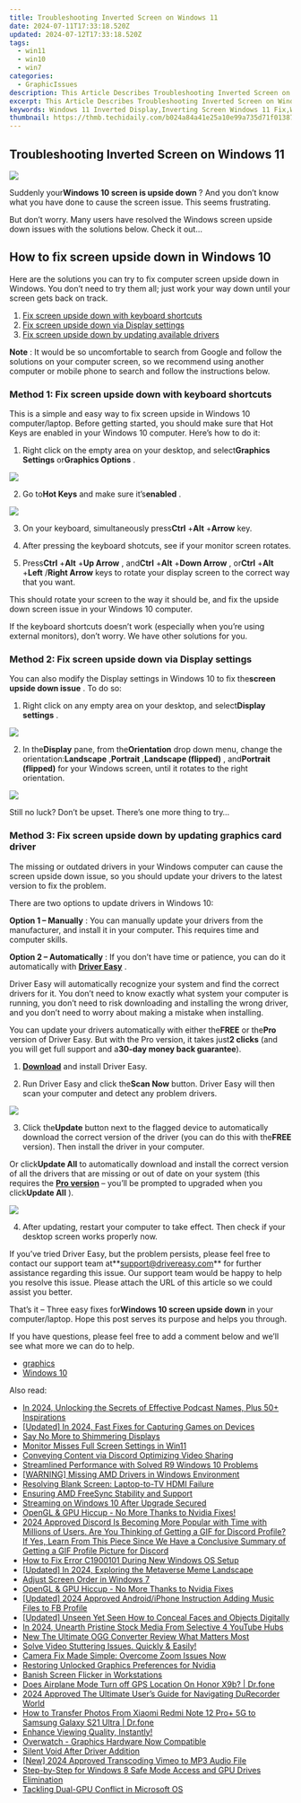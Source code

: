 ```yaml
---
title: Troubleshooting Inverted Screen on Windows 11
date: 2024-07-11T17:33:18.520Z
updated: 2024-07-12T17:33:18.520Z
tags:
  - win11
  - win10
  - win7
categories:
  - GraphicIssues
description: This Article Describes Troubleshooting Inverted Screen on Windows 11
excerpt: This Article Describes Troubleshooting Inverted Screen on Windows 11
keywords: Windows 11 Inverted Display,Inverting Screen Windows 11 Fix,Windows 11 Display Rotation Settings,Correct Windows 11 Inverted Screen Issue,Adjust Inverting Display on Windows 11,Fix Inverted Screen Windows 11 Setup,Windows 11 Display Mode Troubleshooting
thumbnail: https://thmb.techidaily.com/b024a84a41e25a10e99a735d71f0138708aa747c63be7c3be4720f86eba5080f.jpg
---
```


## Troubleshooting Inverted Screen on Windows 11

![](https://images.drivereasy.com/wp-content/uploads/2018/06/img_5b16649a9fba1.jpg)

 Suddenly your**Windows 10 screen is upside down** ? And you don’t know what you have done to cause the screen issue. This seems frustrating.

 But don’t worry. Many users have resolved the Windows screen upside down issues with the solutions below. Check it out…

## How to fix screen upside down in Windows 10

 Here are the solutions you can try to fix computer screen upside down in Windows. You don’t need to try them all; just work your way down until your screen gets back on track.

1. [Fix screen upside down with keyboard shortcuts](#Fix1)
2. [Fix screen upside down via Display settings](#Fix2)
3. [Fix screen upside down by updating available drivers](#Fix3)

**Note** : It would be so uncomfortable to search from Google and follow the solutions on your computer screen, so we recommend using another computer or mobile phone to search and follow the instructions below.

###  Method 1: Fix screen upside down with keyboard shortcuts

 This is a simple and easy way to fix screen upside in Windows 10 computer/laptop. Before getting started, you should make sure that Hot Keys are enabled in your Windows 10 computer. Here’s how to do it:

 1) Right click on the empty area on your desktop, and select**Graphics Settings** or**Graphics Options** .

![](https://images.drivereasy.com/wp-content/uploads/2018/06/img_5b18e563d98db.jpg)

 2) Go to**Hot Keys** and make sure it’s**enabled** .

![](https://images.drivereasy.com/wp-content/uploads/2018/06/img_5b18e59b14930.jpg)

 3) On your keyboard, simultaneously press**Ctrl** +**Alt** +**Arrow** key.

 4) After pressing the keyboard shotcuts, see if your monitor screen rotates.

 5) Press**Ctrl** +**Alt** +**Up Arrow** , and**Ctrl** +**Alt** +**Down Arrow** , or**Ctrl** +**Alt** +**Left** /**Right Arrow** keys to rotate your display screen to the correct way that you want.

 This should rotate your screen to the way it should be, and fix the upside down screen issue in your Windows 10 computer.

 If the keyboard shortcuts doesn’t work (especially when you’re using external monitors), don’t worry. We have other solutions for you.

###  Method 2: Fix screen upside down via Display settings

 You can also modify the Display settings in Windows 10 to fix the**screen upside down issue** . To do so:

 1) Right click on any empty area on your desktop, and select**Display settings** .

![](https://images.drivereasy.com/wp-content/uploads/2018/06/img_5b1664f56b08b.jpg)

 2) In the**Display** pane, from the**Orientation** drop down menu, change the orientation:**Landscape** ,**Portrait** ,**Landscape (flipped)** , and**Portrait (flipped)** for your Windows screen, until it rotates to the right orientation.

![](https://images.drivereasy.com/wp-content/uploads/2018/06/img_5b16654b0c7e6.jpg)

 Still no luck? Don’t be upset. There’s one more thing to try…

###  Method 3: Fix screen upside down by updating graphics card driver

 The missing or outdated drivers in your Windows computer can cause the screen upside down issue, so you should update your drivers to the latest version to fix the problem.

There are two options to update drivers in Windows 10:

**Option 1 – Manually** : You can manually update your drivers from the manufacturer, and install it in your computer. This requires time and computer skills.

**Option 2 – Automatically** : If you don’t have time or patience, you can do it automatically with **[Driver Easy](https://tools.techidaily.com/drivereasy/download/)**  .

 Driver Easy will automatically recognize your system and find the correct drivers for it. You don’t need to know exactly what system your computer is running, you don’t need to risk downloading and installing the wrong driver, and you don’t need to worry about making a mistake when installing.

 You can update your drivers automatically with either the**FREE** or the**Pro** version of Driver Easy. But with the Pro version, it takes just**2 clicks** (and you will get full support and a**30-day money back guarantee**).

 1) **[Download](https://tools.techidaily.com/drivereasy/download/)**  and install Driver Easy.

 2) Run Driver Easy and click the**Scan Now** button. Driver Easy will then scan your computer and detect any problem drivers.

![](https://images.drivereasy.com/wp-content/uploads/2018/06/img_5b1665b20185d.jpg)

 3) Click the**Update** button next to the flagged device to automatically download the correct version of the driver (you can do this with the**FREE** version). Then install the driver in your computer.

 Or click**Update All** to automatically download and install the correct version of all the drivers that are missing or out of date on your system (this requires the **[Pro version](https://tools.techidaily.com/drivereasy/download/)**  – you’ll be prompted to upgraded when you click**Update All** ).

![](https://images.drivereasy.com/wp-content/uploads/2018/06/img_5b166616338a7.jpg)

 4) After updating, restart your computer to take effect. Then check if your desktop screen works properly now.

 If you’ve tried Driver Easy, but the problem persists, please feel free to contact our support team at**<support@drivereasy.com>** for further assistance regarding this issue. Our support team would be happy to help you resolve this issue. Please attach the URL of this article so we could assist you better.

  That’s it – Three easy fixes for**Windows 10 screen upside down** in your computer/laptop. Hope this post serves its purpose and helps you through.

 If you have questions, please feel free to add a comment below and we’ll see what more we can do to help.

* [graphics](https://tools.techidaily.com/drivereasy/download/)
* [Windows 10](https://tools.techidaily.com/drivereasy/download/)

<ins class="adsbygoogle"
     style="display:block"
     data-ad-format="autorelaxed"
     data-ad-client="ca-pub-7571918770474297"
     data-ad-slot="1223367746"></ins>



<ins class="adsbygoogle"
     style="display:block"
     data-ad-client="ca-pub-7571918770474297"
     data-ad-slot="8358498916"
     data-ad-format="auto"
     data-full-width-responsive="true"></ins>



<span class="atpl-alsoreadstyle">Also read:</span>
<div><ul>
<li><a href="https://some-approaches.techidaily.com/in-2024-unlocking-the-secrets-of-effective-podcast-names-plus-50plus-inspirations/"><u>In 2024, Unlocking the Secrets of Effective Podcast Names, Plus 50+ Inspirations</u></a></li>
<li><a href="https://visual-screen-recording.techidaily.com/updated-in-2024-fast-fixes-for-capturing-games-on-devices/"><u>[Updated] In 2024, Fast Fixes for Capturing Games on Devices</u></a></li>
<li><a href="https://graphic-issues.techidaily.com/say-no-more-to-shimmering-displays/"><u>Say No More to Shimmering Displays</u></a></li>
<li><a href="https://graphic-issues.techidaily.com/monitor-misses-full-screen-settings-in-win11/"><u>Monitor Misses Full Screen Settings in Win11</u></a></li>
<li><a href="https://tiktok-video-recordings.techidaily.com/conveying-content-via-discord-optimizing-video-sharing/"><u>Conveying Content via Discord  Optimizing Video Sharing</u></a></li>
<li><a href="https://graphic-issues.techidaily.com/streamlined-performance-with-solved-r9-windows-10-problems/"><u>Streamlined Performance with Solved R9 Windows 10 Problems</u></a></li>
<li><a href="https://graphic-issues.techidaily.com/warning-missing-amd-drivers-in-windows-environment/"><u>[WARNING] Missing AMD Drivers in Windows Environment</u></a></li>
<li><a href="https://graphic-issues.techidaily.com/resolving-blank-screen-laptop-to-tv-hdmi-failure/"><u>Resolving Blank Screen: Laptop-to-TV HDMI Failure</u></a></li>
<li><a href="https://graphic-issues.techidaily.com/ensuring-amd-freesync-stability-and-support/"><u>Ensuring AMD FreeSync Stability and Support</u></a></li>
<li><a href="https://graphic-issues.techidaily.com/streaming-on-windows-10-after-upgrade-secured/"><u>Streaming on Windows 10 After Upgrade Secured</u></a></li>
<li><a href="https://graphic-issues.techidaily.com/opengl-and-gpu-hiccup-no-more-thanks-to-nvidia-fixes/"><u>OpenGL & GPU Hiccup - No More Thanks to Nvidia Fixes!</u></a></li>
<li><a href="https://ai-editing-video.techidaily.com/2024-approved-discord-is-becoming-more-popular-with-time-with-millions-of-users-are-you-thinking-of-getting-a-gif-for-discord-profile-if-yes-learn-from-this/"><u>2024 Approved Discord Is Becoming More Popular with Time with Millions of Users. Are You Thinking of Getting a GIF for Discord Profile? If Yes, Learn From This Piece Since We Have a Conclusive Summary of Getting a GIF Profile Picture for Discord</u></a></li>
<li><a href="https://graphic-issues.techidaily.com/how-to-fix-error-c1900101-during-new-windows-os-setup/"><u>How to Fix Error C1900101 During New Windows OS Setup</u></a></li>
<li><a href="https://fox-cloud.techidaily.com/updated-in-2024-exploring-the-metaverse-meme-landscape/"><u>[Updated] In 2024, Exploring the Metaverse Meme Landscape</u></a></li>
<li><a href="https://graphic-issues.techidaily.com/adjust-screen-order-in-windows-7/"><u>Adjust Screen Order in Windows 7</u></a></li>
<li><a href="https://graphic-issues.techidaily.com/1719817695526-opengl-and-gpu-hiccup-no-more-thanks-to-nvidia-fixes/"><u>OpenGL & GPU Hiccup - No More Thanks to Nvidia Fixes</u></a></li>
<li><a href="https://facebook-video-files.techidaily.com/updated-2024-approved-androidiphone-instruction-adding-music-files-to-fb-profile/"><u>[Updated] 2024 Approved  Android/iPhone Instruction  Adding Music Files to FB Profile</u></a></li>
<li><a href="https://facebook-video-share.techidaily.com/updated-unseen-yet-seen-how-to-conceal-faces-and-objects-digitally/"><u>[Updated] Unseen Yet Seen  How to Conceal Faces and Objects Digitally</u></a></li>
<li><a href="https://youtube-web.techidaily.com/24-unearth-pristine-stock-media-from-selective-4-youtube-hubs/"><u>In 2024, Unearth Pristine Stock Media From Selective 4 YouTube Hubs</u></a></li>
<li><a href="https://ai-video-tools.techidaily.com/new-the-ultimate-ogg-converter-review-what-matters-most/"><u>New The Ultimate OGG Converter Review What Matters Most</u></a></li>
<li><a href="https://graphic-issues.techidaily.com/1719818383351-solve-video-stuttering-issues-quickly-and-easily/"><u>Solve Video Stuttering Issues. Quickly & Easily!</u></a></li>
<li><a href="https://graphic-issues.techidaily.com/camera-fix-made-simple-overcome-zoom-issues-now/"><u>Camera Fix Made Simple: Overcome Zoom Issues Now</u></a></li>
<li><a href="https://graphic-issues.techidaily.com/restoring-unlocked-graphics-preferences-for-nvidia/"><u>Restoring Unlocked Graphics Preferences for Nvidia</u></a></li>
<li><a href="https://graphic-issues.techidaily.com/banish-screen-flicker-in-workstations/"><u>Banish Screen Flicker in Workstations</u></a></li>
<li><a href="https://fake-location.techidaily.com/does-airplane-mode-turn-off-gps-location-on-honor-x9b-drfone-by-drfone-virtual-android/"><u>Does Airplane Mode Turn off GPS Location On Honor X9b? | Dr.fone</u></a></li>
<li><a href="https://screen-capture.techidaily.com/2024-approved-the-ultimate-users-guide-for-navigating-durecorder-world/"><u>2024 Approved  The Ultimate User’s Guide for Navigating DuRecorder World</u></a></li>
<li><a href="https://android-transfer.techidaily.com/how-to-transfer-photos-from-xiaomi-redmi-note-12-proplus-5g-to-samsung-galaxy-s21-ultra-drfone-by-drfone-transfer-from-android-transfer-from-android/"><u>How to Transfer Photos From Xiaomi Redmi Note 12 Pro+ 5G to Samsung Galaxy S21 Ultra | Dr.fone</u></a></li>
<li><a href="https://graphic-issues.techidaily.com/1719817987525-enhance-viewing-quality-instantly/"><u>Enhance Viewing Quality, Instantly!</u></a></li>
<li><a href="https://graphic-issues.techidaily.com/overwatch-graphics-hardware-now-compatible/"><u>Overwatch - Graphics Hardware Now Compatible</u></a></li>
<li><a href="https://graphic-issues.techidaily.com/silent-void-after-driver-addition/"><u>Silent Void After Driver Addition</u></a></li>
<li><a href="https://vimeo-videos.techidaily.com/new-2024-approved-transcoding-vimeo-to-mp3-audio-file/"><u>[New] 2024 Approved  Transcoding Vimeo to MP3 Audio File</u></a></li>
<li><a href="https://graphic-issues.techidaily.com/step-by-step-for-windows-8-safe-mode-access-and-gpu-drives-elimination/"><u>Step-by-Step for Windows 8 Safe Mode Access and GPU Drives Elimination</u></a></li>
<li><a href="https://graphic-issues.techidaily.com/tackling-dual-gpu-conflict-in-microsoft-os/"><u>Tackling Dual-GPU Conflict in Microsoft OS</u></a></li>
</ul></div>
